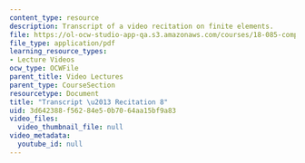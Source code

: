 ```yaml
---
content_type: resource
description: Transcript of a video recitation on finite elements.
file: https://ol-ocw-studio-app-qa.s3.amazonaws.com/courses/18-085-computational-science-and-engineering-i-fall-2008/3d642388f56284e50b7064aa15bf9a83_18-085F08-R08.pdf
file_type: application/pdf
learning_resource_types:
- Lecture Videos
ocw_type: OCWFile
parent_title: Video Lectures
parent_type: CourseSection
resourcetype: Document
title: "Transcript \u2013 Recitation 8"
uid: 3d642388-f562-84e5-0b70-64aa15bf9a83
video_files:
  video_thumbnail_file: null
video_metadata:
  youtube_id: null
---
```

